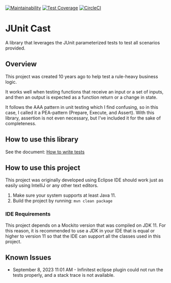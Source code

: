 [![Maintainability](https://api.codeclimate.com/v1/badges/33f6b1ec8bd617111960/maintainability)](https://codeclimate.com/github/roycetech/junit-cast/maintainability)
[![Test Coverage](https://api.codeclimate.com/v1/badges/33f6b1ec8bd617111960/test_coverage)](https://codeclimate.com/github/roycetech/junit-cast/test_coverage)
[![CircleCI](https://circleci.com/gh/cci-mkagzi/junit-cast.svg?style=svg)](https://circleci.com/gh/cci-mkagzi/junit-cast)

# JUnit Cast

A library that leverages the JUnit parameterized tests to test all scenarios provided. 

## Overview

This project was created 10 years ago to help test a rule-heavy business logic. 

It works well when testing functions that receive an input or a set of inputs, and then an output is expected as a function return or a change in state.

It follows the AAA pattern in unit testing which I find confusing, so in this case, I called it a PEA-pattern (Prepare, Execute, and Assert). With this library, assertion is not even necessary, but I've included it for the sake of completeness.

## How to use this library

See the document: [How to write tests](./how-to-write-tests.md)

## How to use this project

This project was originally developed using Eclipse IDE should work just as 
easily using IntelliJ or any other text editors.

1. Make sure your system supports at least Java 11.
2. Build the project by running: `mvn clean package`

### IDE Requirements

This project depends on a Mockito version that was compiled on JDK 11. For this reason, it is recommended to use a JDK in your IDE that is equal or higher to version 11 so that the IDE can support all the classes used in this project.

## Known Issues

* September 8, 2023 11:01 AM - Infinitest eclipse plugin could not run the tests properly, and a stack trace is not available.
